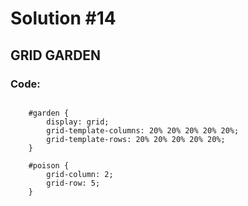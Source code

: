 
# Solution #14

## GRID GARDEN

### Code: 

```

    #garden {
        display: grid;
        grid-template-columns: 20% 20% 20% 20% 20%;
        grid-template-rows: 20% 20% 20% 20% 20%;
    }

    #poison {
        grid-column: 2;
        grid-row: 5;
    }

```
